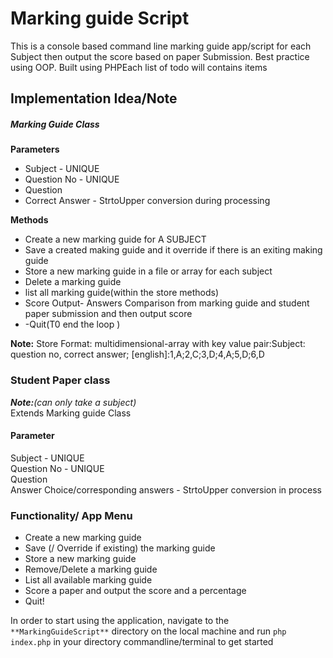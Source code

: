 # Marking guide Script

This is a console based command line marking guide app/script for each Subject then output the score based on paper Submission.  Best practice using OOP. Built using PHPEach list of todo will contains items<br>
## Implementation Idea/Note
##### Marking Guide Class
**Parameters**<br>
- Subject - UNIQUE<br>
- Question No - UNIQUE<br>
- Question <br>
- Correct Answer - StrtoUpper conversion during processing

**Methods**
- Create a new marking guide for A SUBJECT
- Save a created making guide and it  override if there is an exiting making guide
- Store a new marking guide in a file or array for each subject
- Delete a marking guide
- list all marking guide(within the store methods)
- Score Output- Answers Comparison from marking guide and student paper submission and then output score
- -Quit(T0 end the loop )

**Note:** Store Format: multidimensional-array with key value pair:Subject: question no, correct answer;
[english]:1,A;2,C;3,D;4,A;5,D;6,D

### Student Paper class
_**Note:**(can only take a subject)_ <br>
Extends Marking guide Class<br>
#### Parameter
Subject - UNIQUE<br>
Question No - UNIQUE<br>
Question <br>
Answer Choice/corresponding answers - StrtoUpper  conversion in process<br>

### Functionality/ App Menu
 - Create a new marking guide
 - Save (/ Override if existing) the marking guide
 - Store a new marking guide 
 - Remove/Delete a marking guide
 - List all available marking guide
 - Score a paper and output the score and a percentage
 - Quit!

In order to start using the application, navigate to the `**MarkingGuideScript**` directory on the local machine and run `php  index.php` in your directory commandline/terminal to get started

